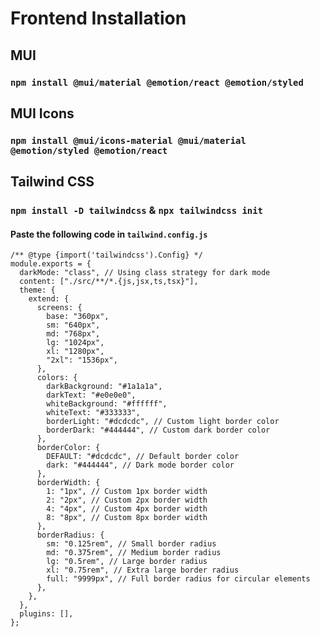 # Frontend Installation

## MUI

### `npm install @mui/material @emotion/react @emotion/styled`

## MUI Icons

### `npm install @mui/icons-material @mui/material @emotion/styled @emotion/react`

## Tailwind CSS

### `npm install -D tailwindcss` & `npx tailwindcss init`

#### Paste the following code in `tailwind.config.js`

```
/** @type {import('tailwindcss').Config} */
module.exports = {
  darkMode: "class", // Using class strategy for dark mode
  content: ["./src/**/*.{js,jsx,ts,tsx}"],
  theme: {
    extend: {
      screens: {
        base: "360px",
        sm: "640px",
        md: "768px",
        lg: "1024px",
        xl: "1280px",
        "2xl": "1536px",
      },
      colors: {
        darkBackground: "#1a1a1a",
        darkText: "#e0e0e0",
        whiteBackground: "#ffffff",
        whiteText: "#333333",
        borderLight: "#dcdcdc", // Custom light border color
        borderDark: "#444444", // Custom dark border color
      },
      borderColor: {
        DEFAULT: "#dcdcdc", // Default border color
        dark: "#444444", // Dark mode border color
      },
      borderWidth: {
        1: "1px", // Custom 1px border width
        2: "2px", // Custom 2px border width
        4: "4px", // Custom 4px border width
        8: "8px", // Custom 8px border width
      },
      borderRadius: {
        sm: "0.125rem", // Small border radius
        md: "0.375rem", // Medium border radius
        lg: "0.5rem", // Large border radius
        xl: "0.75rem", // Extra large border radius
        full: "9999px", // Full border radius for circular elements
      },
    },
  },
  plugins: [],
};
```
